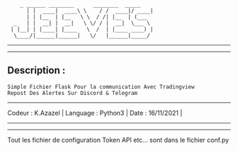 
		_ ______ ________      ________  _____ 
	      | |  ____|  ____\ \    / /  ____|/ ____|
	      | | |__  | |__   \ \  / /| |__  | (___  
	  _   | |  __| |  __|   \ \/ / |  __|  \___ \ 
	 | |__| | |____| |____   \  /  | |____ ____) |
	  \____/|______|______|   \/   |______|_____/ 
							    

________________________________________________________________________________________________
________________________________________________________________________________________________

Description : 
-------------
	Simple Fichier Flask Pour la communication Avec Tradingview
	Repost Des Alertes Sur Discord & Telegram

-----------------------
Codeur   : K.Azazel   |
Language : Python3    |
Date     : 16/11/2021 |

________________________________________________________________________________________________
________________________________________________________________________________________________

Tout les fichier de configuration Token API etc... sont dans le fichier conf.py